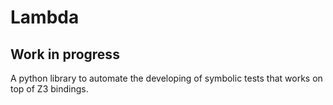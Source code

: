 # Lambda
## Work in progress

A python library to automate the developing of symbolic tests that works on top of Z3 bindings.